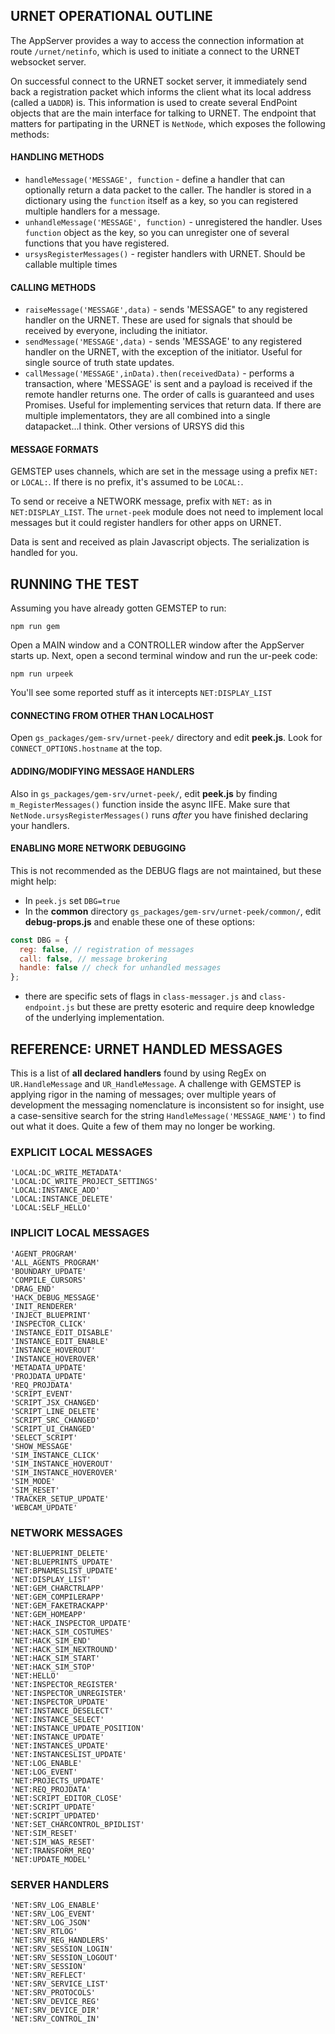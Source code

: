 ## URNET OPERATIONAL OUTLINE

The AppServer provides a way to access the connection information at route `/urnet/netinfo`, which is used to initiate a connect to the URNET websocket server.

On successful connect to the URNET socket server, it immediately send back a registration packet which informs the client what its local address (called a `UADDR`) is. This information is used to create several EndPoint objects that are the main interface for talking to URNET. The endpoint that matters for partipating in the URNET is `NetNode`, which exposes the following methods:

#### HANDLING METHODS

* `handleMessage('MESSAGE', function` - define a handler that can optionally return a data packet to the caller. The handler is stored in a dictionary using the `function` itself as a key, so you can registered multiple handlers for a message.
* `unhandleMessage('MESSAGE', function)` - unregistered the handler. Uses `function` object as the key, so you can unregister one of several functions that you have registered.
* `ursysRegisterMessages()` - register handlers with URNET. Should be callable multiple times 

#### CALLING METHODS

* `raiseMessage('MESSAGE',data)` - sends 'MESSAGE" to any registered handler on the URNET. These are used for signals that should be received by everyone, including the initiator.
* `sendMessage('MESSAGE',data)` - sends 'MESSAGE' to any registered handler on the URNET, with the exception of the initiator. Useful for single source of truth state updates.
* `callMessage('MESSAGE',inData).then(receivedData)` - performs a transaction, where 'MESSAGE' is sent and a payload is received if the remote handler returns one. The order of calls is guaranteed and uses Promises. Useful for implementing services that return data. If there are multiple implementators, they are all combined into a single datapacket...I think. Other versions of URSYS did this 

#### MESSAGE FORMATS

GEMSTEP uses channels, which are set in the message using a prefix `NET:` or `LOCAL:`. If there is no prefix, it's assumed to be `LOCAL:`. 

To send or receive a NETWORK message, prefix with `NET:` as in `NET:DISPLAY_LIST`. The `urnet-peek` module does not need to implement local messages but it could register handlers for other apps on URNET.

Data is sent and received as plain Javascript objects. The serialization is handled for you.

## RUNNING THE TEST

Assuming you have already gotten GEMSTEP to run:
```
npm run gem
```
Open a MAIN window and a CONTROLLER window after the AppServer starts up.
Next, open a second terminal window and run the ur-peek code:
```
npm run urpeek
```
You'll see some reported stuff as it intercepts `NET:DISPLAY_LIST`

#### CONNECTING FROM OTHER THAN LOCALHOST

Open `gs_packages/gem-srv/urnet-peek/` directory and edit **peek.js**. Look for `CONNECT_OPTIONS.hostname` at the top.

#### ADDING/MODIFYING MESSAGE HANDLERS

Also in `gs_packages/gem-srv/urnet-peek/`, edit **peek.js** by finding `m_RegisterMessages()` function inside the async IIFE. Make sure that `NetNode.ursysRegisterMessages()` runs _after_ you have finished declaring your handlers.

#### ENABLING MORE NETWORK DEBUGGING

This is not recommended as the DEBUG flags are not maintained, but these might help:

* In `peek.js` set `DBG=true`
* In the **common** directory `gs_packages/gem-srv/urnet-peek/common/`, edit **debug-props.js** and enable these one of these options:
```js
const DBG = {
  reg: false, // registration of messages
  call: false, // message brokering
  handle: false // check for unhandled messages
};
```
* there are specific sets of flags in `class-messager.js` and `class-endpoint.js` but these are pretty esoteric and require deep knowledge of the underlying implementation.

## REFERENCE: URNET HANDLED MESSAGES

This is a list of **all declared handlers** found by using RegEx on `UR.HandleMessage` and `UR_HandleMessage`. A challenge with GEMSTEP is applying rigor in the naming of messages; over multiple years of development the messaging nomenclature is inconsistent so for insight, use a case-sensitive search for the string `HandleMessage('MESSAGE_NAME')` to find out what it does. Quite a few of them may no longer be working. 

### EXPLICIT LOCAL MESSAGES
```
'LOCAL:DC_WRITE_METADATA'
'LOCAL:DC_WRITE_PROJECT_SETTINGS'
'LOCAL:INSTANCE_ADD'
'LOCAL:INSTANCE_DELETE'
'LOCAL:SELF_HELLO'
```

### INPLICIT LOCAL MESSAGES
```
'AGENT_PROGRAM'
'ALL_AGENTS_PROGRAM'
'BOUNDARY_UPDATE'
'COMPILE_CURSORS'
'DRAG_END'
'HACK_DEBUG_MESSAGE'
'INIT_RENDERER'
'INJECT_BLUEPRINT'
'INSPECTOR_CLICK'
'INSTANCE_EDIT_DISABLE'
'INSTANCE_EDIT_ENABLE'
'INSTANCE_HOVEROUT'
'INSTANCE_HOVEROVER'
'METADATA_UPDATE'
'PROJDATA_UPDATE'
'REQ_PROJDATA'
'SCRIPT_EVENT'
'SCRIPT_JSX_CHANGED'
'SCRIPT_LINE_DELETE'
'SCRIPT_SRC_CHANGED'
'SCRIPT_UI_CHANGED'
'SELECT_SCRIPT'
'SHOW_MESSAGE'
'SIM_INSTANCE_CLICK'
'SIM_INSTANCE_HOVEROUT'
'SIM_INSTANCE_HOVEROVER'
'SIM_MODE'
'SIM_RESET'
'TRACKER_SETUP_UPDATE'
'WEBCAM_UPDATE'
```

### NETWORK MESSAGES
```
'NET:BLUEPRINT_DELETE'
'NET:BLUEPRINTS_UPDATE'
'NET:BPNAMESLIST_UPDATE'
'NET:DISPLAY_LIST'
'NET:GEM_CHARCTRLAPP'
'NET:GEM_COMPILERAPP'
'NET:GEM_FAKETRACKAPP'
'NET:GEM_HOMEAPP'
'NET:HACK_INSPECTOR_UPDATE'
'NET:HACK_SIM_COSTUMES'
'NET:HACK_SIM_END'
'NET:HACK_SIM_NEXTROUND'
'NET:HACK_SIM_START'
'NET:HACK_SIM_STOP'
'NET:HELLO'
'NET:INSPECTOR_REGISTER'
'NET:INSPECTOR_UNREGISTER'
'NET:INSPECTOR_UPDATE'
'NET:INSTANCE_DESELECT'
'NET:INSTANCE_SELECT'
'NET:INSTANCE_UPDATE_POSITION'
'NET:INSTANCE_UPDATE'
'NET:INSTANCES_UPDATE'
'NET:INSTANCESLIST_UPDATE'
'NET:LOG_ENABLE'
'NET:LOG_EVENT'
'NET:PROJECTS_UPDATE'
'NET:REQ_PROJDATA'
'NET:SCRIPT_EDITOR_CLOSE'
'NET:SCRIPT_UPDATE'
'NET:SCRIPT_UPDATED'
'NET:SET_CHARCONTROL_BPIDLIST'
'NET:SIM_RESET'
'NET:SIM_WAS_RESET'
'NET:TRANSFORM_REQ'
'NET:UPDATE_MODEL'
```
### SERVER HANDLERS
```
'NET:SRV_LOG_ENABLE'
'NET:SRV_LOG_EVENT'
'NET:SRV_LOG_JSON'
'NET:SRV_RTLOG'
'NET:SRV_REG_HANDLERS'
'NET:SRV_SESSION_LOGIN'
'NET:SRV_SESSION_LOGOUT'
'NET:SRV_SESSION'
'NET:SRV_REFLECT'
'NET:SRV_SERVICE_LIST'
'NET:SRV_PROTOCOLS'
'NET:SRV_DEVICE_REG'
'NET:SRV_DEVICE_DIR'
'NET:SRV_CONTROL_IN'
```
